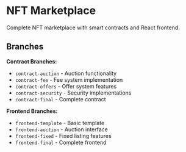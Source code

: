 # NFT Marketplace

Complete NFT marketplace with smart contracts and React frontend.

## Branches

**Contract Branches:**
- `contract-auction` - Auction functionality
- `contract-fee` - Fee system implementation
- `contract-offers` - Offer system features
- `contract-security` - Security implementations
- `contract-final` - Complete contract

**Frontend Branches:**
- `frontend-template` - Basic template
- `frontend-auction` - Auction interface
- `frontend-fixed` - Fixed listing features
- `frontend-final` - Complete frontend
